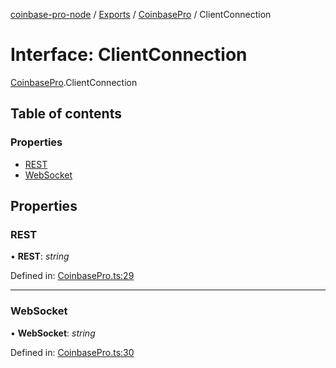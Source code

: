 [coinbase-pro-node](../README.md) / [Exports](../modules.md) / [CoinbasePro](../modules/coinbasepro.md) / ClientConnection

# Interface: ClientConnection

[CoinbasePro](../modules/coinbasepro.md).ClientConnection

## Table of contents

### Properties

- [REST](coinbasepro.clientconnection.md#rest)
- [WebSocket](coinbasepro.clientconnection.md#websocket)

## Properties

### REST

• **REST**: _string_

Defined in: [CoinbasePro.ts:29](https://github.com/bennycode/coinbase-pro-node/blob/3a89239/src/CoinbasePro.ts#L29)

---

### WebSocket

• **WebSocket**: _string_

Defined in: [CoinbasePro.ts:30](https://github.com/bennycode/coinbase-pro-node/blob/3a89239/src/CoinbasePro.ts#L30)
